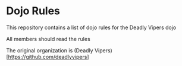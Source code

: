 Dojo Rules
==========

This repository contains a list of dojo rules for the Deadly Vipers dojo

All members should read the rules

The original organization is (Deadly Vipers)[https://github.com/deadlyvipers]
